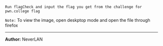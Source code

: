 ```Run flagCheck and input the flag you get from the challenge for pwn.college flag```

```Note:``` To view the image, open deskptop mode and open the file through firefox

---
**Author:** NeverLAN